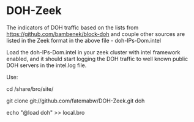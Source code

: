 # DOH-Zeek
The indicators of DOH traffic based on the lists from https://github.com/bambenek/block-doh and couple other sources are listed in the Zeek format in the above file - doh-IPs-Dom.intel 

Load the doh-IPs-Dom.intel in your zeek cluster with intel framework enabled, and it should start logging the DOH traffic to well known public DOH servers in the intel.log file.

Use: 

cd <prefix>/share/bro/site/
  
git clone git://github.com/fatemabw/DOH-Zeek.git doh

echo "@load doh" >> local.bro
